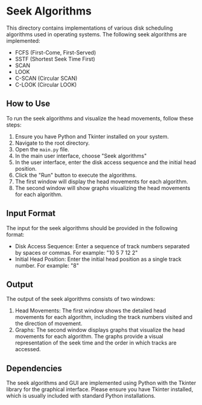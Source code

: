 # Seek Algorithms

This directory contains implementations of various disk scheduling algorithms used in operating systems. The following seek algorithms are implemented:

- FCFS (First-Come, First-Served)
- SSTF (Shortest Seek Time First)
- SCAN
- LOOK
- C-SCAN (Circular SCAN)
- C-LOOK (Circular LOOK)

## How to Use

To run the seek algorithms and visualize the head movements, follow these steps:

1. Ensure you have Python and Tkinter installed on your system.
2. Navigate to the root directory.
3. Open the `main.py` file.
4. In the main user interface, choose "Seek algorithms"
5. In the user interface, enter the disk access sequence and the initial head position.
6. Click the "Run" button to execute the algorithms.
7. The first window will display the head movements for each algorithm.
8. The second window will show graphs visualizing the head movements for each algorithm.

## Input Format

The input for the seek algorithms should be provided in the following format:

- Disk Access Sequence: Enter a sequence of track numbers separated by spaces or commas. For example: "10 5 7 12 2"
- Initial Head Position: Enter the initial head position as a single track number. For example: "8"

## Output

The output of the seek algorithms consists of two windows:

1. Head Movements: The first window shows the detailed head movements for each algorithm, including the track numbers visited and the direction of movement.
2. Graphs: The second window displays graphs that visualize the head movements for each algorithm. The graphs provide a visual representation of the seek time and the order in which tracks are accessed.

## Dependencies

The seek algorithms and GUI are implemented using Python with the Tkinter library for the graphical interface. Please ensure you have Tkinter installed, which is usually included with standard Python installations.
